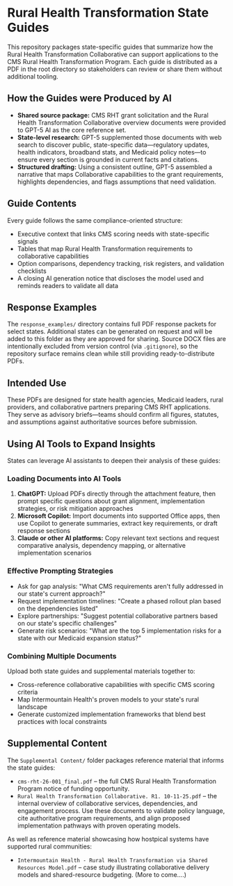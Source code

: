 # Rural Health Transformation State Guides

This repository packages state-specific guides that summarize how the Rural Health Transformation Collaborative can support applications to the CMS Rural Health Transformation Program. Each guide is distributed as a PDF in the root directory so stakeholders can review or share them without additional tooling.

## How the Guides were Produced by AI
- **Shared source package:** CMS RHT grant solicitation and the Rural Health Transformation Collaborative overview documents were provided to GPT-5 AI as the core reference set.
- **State-level research:** GPT-5 supplemented those documents with web search to discover public, state-specific data—regulatory updates, health indicators, broadband stats, and Medicaid policy notes—to ensure every section is grounded in current facts and citations.
- **Structured drafting:** Using a consistent outline, GPT-5 assembled a narrative that maps Collaborative capabilities to the grant requirements, highlights dependencies, and flags assumptions that need validation.

## Guide Contents
Every guide follows the same compliance-oriented structure:
- Executive context that links CMS scoring needs with state-specific signals
- Tables that map Rural Health Transformation requirements to collaborative capabilities
- Option comparisons, dependency tracking, risk registers, and validation checklists
- A closing AI generation notice that discloses the model used and reminds readers to validate all data

## Response Examples
The `response_examples/` directory contains full PDF response packets for select states.
Additional states can be generated on request and will be added to this folder as they are approved for sharing.
Source DOCX files are intentionally excluded from version control (via `.gitignore`), so the repository surface remains clean while still providing ready-to-distribute PDFs.

## Intended Use
These PDFs are designed for state health agencies, Medicaid leaders, rural providers, and collaborative partners preparing CMS RHT applications. They serve as advisory briefs—teams should confirm all figures, statutes, and assumptions against authoritative sources before submission.

## Using AI Tools to Expand Insights

States can leverage AI assistants to deepen their analysis of these guides:

### Loading Documents into AI Tools
1. **ChatGPT:** Upload PDFs directly through the attachment feature, then prompt specific questions about grant alignment, implementation strategies, or risk mitigation approaches
2. **Microsoft Copilot:** Import documents into supported Office apps, then use Copilot to generate summaries, extract key requirements, or draft response sections
3. **Claude or other AI platforms:** Copy relevant text sections and request comparative analysis, dependency mapping, or alternative implementation scenarios

### Effective Prompting Strategies
- Ask for gap analysis: "What CMS requirements aren't fully addressed in our state's current approach?"
- Request implementation timelines: "Create a phased rollout plan based on the dependencies listed"
- Explore partnerships: "Suggest potential collaborative partners based on our state's specific challenges"
- Generate risk scenarios: "What are the top 5 implementation risks for a state with our Medicaid expansion status?"

### Combining Multiple Documents
Upload both state guides and supplemental materials together to:
- Cross-reference collaborative capabilities with specific CMS scoring criteria
- Map Intermountain Health's proven models to your state's rural landscape
- Generate customized implementation frameworks that blend best practices with local constraints

## Supplemental Content
The `Supplemental Content/` folder packages reference material that informs the state guides:
- `cms-rht-26-001_final.pdf` – the full CMS Rural Health Transformation Program notice of funding opportunity.
- `Rural Health Transformation Collaborative. R1. 10-11-25.pdf` – the internal overview of collaborative services, dependencies, and engagement process.
Use these documents to validate policy language, cite authoritative program requirements, and align proposed implementation pathways with proven operating models.

As well as reference material showcasing how hostpical systems have supported rural communities:
- `Intermountain Health - Rural Health Transformation via Shared Resources Model.pdf` – case study illustrating collaborative delivery models and shared-resource budgeting.
(More to come....)
